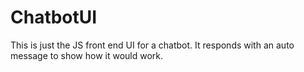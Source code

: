 # ChatbotUI

This is just the JS front end UI for a chatbot. It responds with an auto message to show how it would work.
